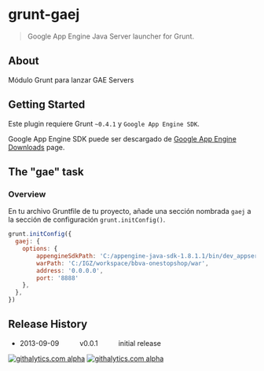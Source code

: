 # grunt-gaej

> Google App Engine Java Server launcher for Grunt.

## About
Módulo Grunt para lanzar GAE Servers

## Getting Started
Este plugin requiere Grunt `~0.4.1` y `Google App Engine SDK`.

Google App Engine SDK puede ser descargado de [Google App Engine Downloads](https://developers.google.com/appengine/downloads) page.

## The "gae" task

### Overview
En tu archivo Gruntfile de tu proyecto, añade una sección nombrada `gaej` a la sección de configuración `grunt.initConfig()`.

```js
grunt.initConfig({
  gaej: {
    options: {
        appengineSdkPath: 'C:/appengine-java-sdk-1.8.1.1/bin/dev_appserver.cmd',
        warPath: 'C:/IGZ/workspace/bbva-onestopshop/war',
        address: '0.0.0.0',
        port: '8888'
    },
  },
})
```
## Release History
 * 2013-09-09   v0.0.1   initial release

[![githalytics.com alpha](https://cruel-carlota.pagodabox.com/09f9aacdf9d835d771e7fe90f8495eba "githalytics.com")](http://githalytics.com/maciejzasada/grunt-gae)
[![githalytics.com alpha](https://cruel-carlota.pagodabox.com/5fe337c7298ecdd5a70182701804cd18 "githalytics.com")](http://githalytics.com/maciejzasada/grunt-gae)
